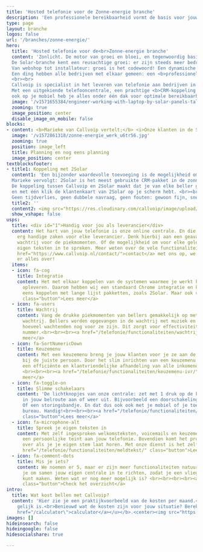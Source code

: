 ```yaml
---
title: 'Hosted telefonie voor de Zonne-energie branche'
description: 'Een professionele bereikbaarheid vormt de basis voor jouw succes. Wij zijn expert in telefonie voor de Zonne-energie branche.'
type: page
layout: branche
logos: false
url: '/branches/zonne-energie/'
hero:
  title: 'Hosted telefonie voor de<br>Zonne-energie branche'
  content: 'Zonlicht. De motor van groei en bloei, en tegenwoordig basis-ingrediënt voor ons energievraagstuk. 
  De Solar-branche kent een reusachtige groei: er zijn steeds meer bedrijven in de zonne-energie-branche en deze bedrijven groeien zelf als kool. 
  Van webshop tot installateur: groei is het codewoord! Een dynamische branche dus, en dat brengt zo haar eigen bereikbaarheidsuitdagingen mee. 
  Een ding hebben alle bedrijven met elkaar gemeen: een <b>professionele bereikbaarheid</b> vormt de basis voor succes.
  <br><br>
  Callvoip is specialist in het leveren van telefonie aan bedrijven in de zonne-energie branche. 
  Met een uitgekiende telefooncentrale, een prachtige <b>CRM-koppeling met het branchepakket 2Solar</b> en je vaste, zakelijke telefoonnummers 
  ook op je mobiel heb je alles onder één dak voor optimale bereikbaarheid.<br><br><a href="/tour/" class="button">Vraag een demonstratie aan</a>'
  image: '/v1571655384/engineer-working-with-laptop-by-solar-panels-talking-cell-phone_whqdrh.jpg'
  zooming: true
  image_position: center
  disable_image_on_mobile: false
blocks:
- content: <b>Marieke van Callvoip vertelt;</b> <i>Onze klanten in de Solar-markt herkennen het allemaal. de planningsafdelingen kennen een hoge telefoondruk, elke klant wil graag frequent weten waar hij aan toe is. Wij bieden tools om het telefoonverkeer te splitsen en de bellers voor afdeling Planning efficiënt te helpen. Met een keuzemenu en wachtrij ben je goed uitgerust om piekdrukte goed te kanaliseren. Klant blij, medewerker blij, ondernemer blij. <br><br>Ook wordt de Solar branche gekenmerkt door accountmanagers en installateurs onderweg. Met onze smartphone app Qaller en onze VAMOS Vast Mobiel integratie (simkaart) maak je van je mobiele telefoon je kantoortoestel en ben je zakelijk overal en altijd zo bereikbaar als je wenst, voor klanten en collega's. Je belt gewoon met het vaste zakelijke nummer en niet met je 06 nummer. Dat straalt de gewenste professionaliteit uit.</i><br><br><a href="/calculator/" class="button">Bereken jouw kosten</a>
  image: '/v1572861318/zonne-energie_werk_u6tr56.jpg'
  zooming: true
  position: image_left
  title: Planning en nog eens planning
  image_position: center
textblocksfooter:
- title1: Koppeling met 2Solar
  content1: 'Een bijzonder waardevolle toevoeging is de mogelijkheid om de telefonie te koppelen met het Solar-klantsysteem 2Solar. 
  Marieke vervolgt: 2Solar is het meest gebruikte CRM-pakket in de zonne-energie-branche. 
  De koppeling tussen Callvoip en 2Solar maakt dat je van elke beller gelijk de gewenste gegevens van de klant ziet, 
  en met één klik de klantenkaart van 2Solar op je scherm hebt. <br><br>Bovendien bel je met één klik uit naar de klanten in 2Solar. 
  Geen tijdverlies, geen dubbele navraag, geen fouten: gewoon fijn, snel en doeltreffend werken! Na een halve dag wíl je niet meer zonder.<br><br><a href="/marketplace/2solar/" class="button">Lees meer over integratie</a>'
  title2: ''
  content2: <img src="https://res.cloudinary.com/callvoip/image/upload/v1601302814/solar_cloud-3_rtk2oy.png">
  show_vshape: false
usps:
  title: <div id="1">Handig voor jou als leverancier</div>
  content: Het hart van jouw telefonie is onze online centrale. En die kan een aantal
    erg handige zaken voor elke leverancier. Denk hierbij aan een geavanceerde
    wachtrij voor de piekmomenten. Of de mogelijkheid om voor elke gelegenheid je
    eigen teksten in te spreken. Meer weten over de vele functionaliteiten? Neem <a
    href="https://www.callvoip.nl/contact/">contact</a> met ons op, we vertellen je
    er alles over!
  items:
  - icon: fa-cog
    title: Integratie
    content: Het met elkaar koppelen van de systemen waarmee je werkt kan veel tijdswinst
      opleveren. Daarom hebben wij een standaard Chrome integratie en kunnen ook nog
      eens koppelen met lange lijst pakketten, zoals 2Solar. Maar ook vele anderen.<br><br><a href="/marketplace/"
      class="button">Lees meer</a>
  - icon: fa-users
    title: Wachtrij
    content: Vang de drukke piekmomenten van bellers gemakkelijk op met onze geavanceerde
      wachtrij. Bellers worden opgevangen in de wachtrij met muziek en horen steeds
      hoeveel wachtenden nog voor ze zijn. Dit zorgt voor effectiviteit op een druk
      nummer.<br><br><br><a href="/telefonie/functionaliteiten/wachtrij/" class="button">Lees
      meer</a>
  - icon: fa-SortNumericDown
    title: Keuzemenu
    content: Met een keuzemenu breng je jouw klanten voor je ze aan de lijn hebt al
      bij de juiste persoon. Door het slim inrichten van een keuzemenu zorg je voor
      een efficiënte en klantvriendelijke afhandeling van alle inkomende telefoongesprekken.
      <br><br><br><a href="/telefonie/functionaliteiten/keuzemenu-ivr/" class="button">Lees
      meer</a>
  - icon: fa-toggle-on
    title: Slimme schakelaars
    content: 'De lichtknopjes van onze centrale: zet met 1 druk op de knop een afslag
      in jouw belroute aan of weer uit. Bijvoorbeeld een doorschakeling naar een mobiel nummer.
      Of een storingsbandje. En dat dus ook ook met je mobiel of je toestel op je
      bureau. Handig!<br><br><br><a href="/telefonie/functionaliteiten/omleiding-flow-control/"
      class="button">Lees meer</a>'
  - icon: fa-microphone-alt
    title: Spreek je eigen teksten in
    content: Met zelf ingesproken welkomsteksten, voicemails en keuzemenus geef je
      een persoonlijke teint aan jouw telefonie. Bovendien komt het professioneel
      over als je je eigen stem laat horen. Met onze dienst is het zelf inspreken zo geregeld! <br><br><a
      href="/telefonie/functionaliteiten/meldtekst/" class="button">Lees meer</a>
  - icon: fa-comment-dots
    title: Mis je iets?
    content: We noemen er 5, maar er zijn meer functionaliteiten natuurlijk. We bellen
      je om samen jouw eigen centrale in te richten, zodat je een vliegende start
      kunt maken. Weten wat er nog meer mogelijk is? <br><br><br><br><a href="/telefonie/functionaliteiten/"
      class="button">Check het overzicht</a>
intro:
  title: Wat kost bellen met Callvoip?
  content: 'Hier zie je een praktijkvoorbeeld van de kosten per maand.<br>Iedere klant is anders en dat betekent dus ook dat geen telefooncentrale
    gelijk is.<br>Benieuwd wat de kosten zijn voor jouw situatie? Bereken het via onze <b><u><a
    href="/calculator\">calculator</a></u></b>.<center><img src="https://res.cloudinary.com/callvoip/image/upload/v1679411204/zonne-kosten_liuqwk.png"></center>'
images: []
hideinsearch: false
hideingoogle: false
hidesocialshare: true

---
```

